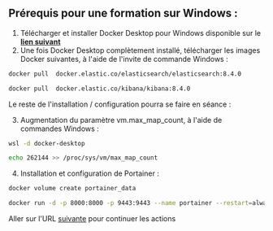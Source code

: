 ## Prérequis pour une formation sur Windows :

1. Télécharger et installer Docker Desktop pour Windows disponible sur le **[lien suivant](https://www.docker.com/products/docker-desktop/)**
2. Une fois Docker Desktop complètement installé, télécharger les images Docker 
suivantes, à l'aide de l'invite de commande Windows :
``` sh
docker pull  docker.elastic.co/elasticsearch/elasticsearch:8.4.0
```
``` sh
docker pull  docker.elastic.co/kibana/kibana:8.4.0
```

Le reste de l'installation / configuration pourra se faire en séance :

3. Augmentation du paramètre vm.max_map_count, à l'aide de commandes Windows :
``` sh
wsl -d docker-desktop
```
``` sh
echo 262144 >> /proc/sys/vm/max_map_count
```
4. Installation et configuration de Portainer :
``` sh
docker volume create portainer_data
```

``` sh
docker run -d -p 8000:8000 -p 9443:9443 --name portainer --restart=always -v /var/run/docker.sock:/var/run/docker.sock -v portainer_data:/data portainer/portainer-ce:latest
```

Aller sur l'URL [suivante](https://localhost:9443) pour continuer les actions